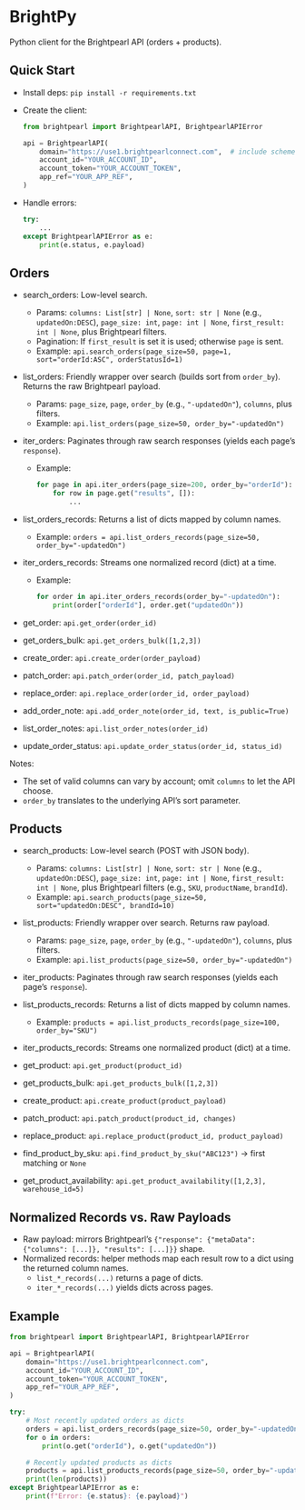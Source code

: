 # BrightPy
Python client for the Brightpearl API (orders + products).

## Quick Start
- Install deps: `pip install -r requirements.txt`
- Create the client:
  
  ```python
  from brightpearl import BrightpearlAPI, BrightpearlAPIError

  api = BrightpearlAPI(
      domain="https://use1.brightpearlconnect.com",  # include scheme
      account_id="YOUR_ACCOUNT_ID",
      account_token="YOUR_ACCOUNT_TOKEN",
      app_ref="YOUR_APP_REF",
  )
  ```

- Handle errors:
  
  ```python
  try:
      ...
  except BrightpearlAPIError as e:
      print(e.status, e.payload)
  ```

## Orders
- search_orders: Low-level search.
  - Params: `columns: List[str] | None`, `sort: str | None` (e.g., `updatedOn:DESC`), `page_size: int`, `page: int | None`, `first_result: int | None`, plus Brightpearl filters.
  - Pagination: If `first_result` is set it is used; otherwise `page` is sent.
  - Example: `api.search_orders(page_size=50, page=1, sort="orderId:ASC", orderStatusId=1)`

- list_orders: Friendly wrapper over search (builds sort from `order_by`). Returns the raw Brightpearl payload.
  - Params: `page_size`, `page`, `order_by` (e.g., `"-updatedOn"`), `columns`, plus filters.
  - Example: `api.list_orders(page_size=50, order_by="-updatedOn")`

- iter_orders: Paginates through raw search responses (yields each page’s `response`).
  - Example:
    ```python
    for page in api.iter_orders(page_size=200, order_by="orderId"):
        for row in page.get("results", []):
            ...
    ```

- list_orders_records: Returns a list of dicts mapped by column names.
  - Example: `orders = api.list_orders_records(page_size=50, order_by="-updatedOn")`

- iter_orders_records: Streams one normalized record (dict) at a time.
  - Example:
    ```python
    for order in api.iter_orders_records(order_by="-updatedOn"):
        print(order["orderId"], order.get("updatedOn"))
    ```

- get_order: `api.get_order(order_id)`
- get_orders_bulk: `api.get_orders_bulk([1,2,3])`
- create_order: `api.create_order(order_payload)`
- patch_order: `api.patch_order(order_id, patch_payload)`
- replace_order: `api.replace_order(order_id, order_payload)`
- add_order_note: `api.add_order_note(order_id, text, is_public=True)`
- list_order_notes: `api.list_order_notes(order_id)`
- update_order_status: `api.update_order_status(order_id, status_id)`

Notes:
- The set of valid columns can vary by account; omit `columns` to let the API choose.
- `order_by` translates to the underlying API’s sort parameter.

## Products
- search_products: Low-level search (POST with JSON body).
  - Params: `columns: List[str] | None`, `sort: str | None` (e.g., `updatedOn:DESC`), `page_size: int`, `page: int | None`, `first_result: int | None`, plus Brightpearl filters (e.g., `SKU`, `productName`, `brandId`).
  - Example: `api.search_products(page_size=50, sort="updatedOn:DESC", brandId=10)`

- list_products: Friendly wrapper over search. Returns raw payload.
  - Params: `page_size`, `page`, `order_by` (e.g., `"-updatedOn"`), `columns`, plus filters.
  - Example: `api.list_products(page_size=50, order_by="-updatedOn")`

- iter_products: Paginates through raw search responses (yields each page’s `response`).

- list_products_records: Returns a list of dicts mapped by column names.
  - Example: `products = api.list_products_records(page_size=100, order_by="SKU")`

- iter_products_records: Streams one normalized product (dict) at a time.

- get_product: `api.get_product(product_id)`
- get_products_bulk: `api.get_products_bulk([1,2,3])`
- create_product: `api.create_product(product_payload)`
- patch_product: `api.patch_product(product_id, changes)`
- replace_product: `api.replace_product(product_id, product_payload)`
- find_product_by_sku: `api.find_product_by_sku("ABC123")` -> first matching or `None`
- get_product_availability: `api.get_product_availability([1,2,3], warehouse_id=5)`

## Normalized Records vs. Raw Payloads
- Raw payload: mirrors Brightpearl’s `{"response": {"metaData": {"columns": [...]}, "results": [...]}}` shape.
- Normalized records: helper methods map each result row to a dict using the returned column names.
  - `list_*_records(...)` returns a page of dicts.
  - `iter_*_records(...)` yields dicts across pages.

## Example
```python
from brightpearl import BrightpearlAPI, BrightpearlAPIError

api = BrightpearlAPI(
    domain="https://use1.brightpearlconnect.com",
    account_id="YOUR_ACCOUNT_ID",
    account_token="YOUR_ACCOUNT_TOKEN",
    app_ref="YOUR_APP_REF",
)

try:
    # Most recently updated orders as dicts
    orders = api.list_orders_records(page_size=50, order_by="-updatedOn")
    for o in orders:
        print(o.get("orderId"), o.get("updatedOn"))

    # Recently updated products as dicts
    products = api.list_products_records(page_size=50, order_by="-updatedOn")
    print(len(products))
except BrightpearlAPIError as e:
    print(f"Error: {e.status}: {e.payload}")
```
